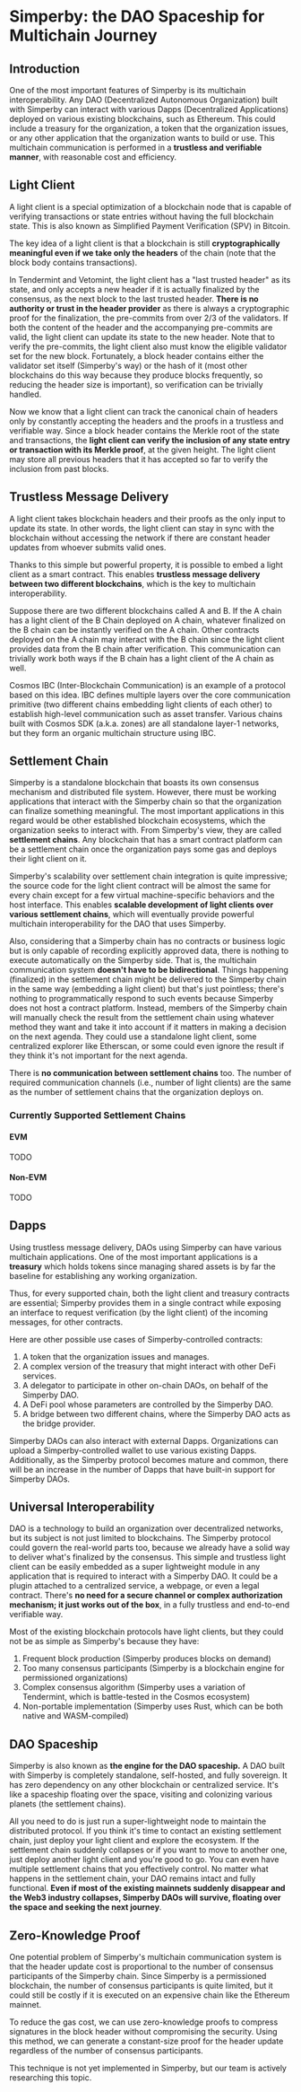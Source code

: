 # Simperby: the DAO Spaceship for Multichain Journey

## Introduction

One of the most important features of Simperby is its multichain
interoperability. Any DAO (Decentralized Autonomous Organization) built with
Simperby can interact with various Dapps (Decentralized Applications) deployed
on various existing blockchains, such as Ethereum. This could include a treasury
for the organization, a token that the organization issues, or any other
application that the organization wants to build or use. This multichain
communication is performed in a **trustless and verifiable manner**, with
reasonable cost and efficiency.

## Light Client

A light client is a special optimization of a blockchain node that is capable of
verifying transactions or state entries without having the full blockchain
state. This is also known as Simplified Payment Verification (SPV) in Bitcoin.

The key idea of a light client is that a blockchain is still **cryptographically
meaningful even if we take only the headers** of the chain (note that the block
body contains transactions).

In Tendermint and Vetomint, the light client has a "last trusted header" as its
state, and only accepts a new header if it is actually finalized by the
consensus, as the next block to the last trusted header. **There is no authority
or trust in the header provider** as there is always a cryptographic proof for
the finalization, the pre-commits from over 2/3 of the validators. If both the
content of the header and the accompanying pre-commits are valid, the light
client can update its state to the new header. Note that to verify the
pre-commits, the light client also must know the eligible validator set for the
new block. Fortunately, a block header contains either the validator set itself
(Simperby's way) or the hash of it (most other blockchains do this way because
they produce blocks frequently, so reducing the header size is important), so
verification can be trivially handled.

Now we know that a light client can track the canonical chain of headers only by
constantly accepting the headers and the proofs in a trustless and verifiable
way. Since a block header contains the Merkle root of the state and
transactions, the **light client can verify the inclusion of any state entry or
transaction with its Merkle proof**, at the given height. The light client may
store all previous headers that it has accepted so far to verify the inclusion
from past blocks.

## Trustless Message Delivery

A light client takes blockchain headers and their proofs as the only input to
update its state. In other words, the light client can stay in sync with the
blockchain without accessing the network if there are constant header updates
from whoever submits valid ones.

Thanks to this simple but powerful property, it is possible to embed a light
client as a smart contract. This enables **trustless message delivery between
two different blockchains**, which is the key to multichain interoperability.

Suppose there are two different blockchains called A and B. If the A chain has a
light client of the B Chain deployed on A chain, whatever finalized on the B
chain can be instantly verified on the A chain. Other contracts deployed on the
A chain may interact with the B chain since the light client provides data from
the B chain after verification. This communication can trivially work both ways
if the B chain has a light client of the A chain as well.

Cosmos IBC (Inter-Blockchain Communication) is an example of a protocol based on
this idea. IBC defines multiple layers over the core communication primitive
(two different chains embedding light clients of each other) to establish
high-level communication such as asset transfer. Various chains built with
Cosmos SDK (a.k.a. zones) are all standalone layer-1 networks, but they form an
organic multichain structure using IBC.

## Settlement Chain

Simperby is a standalone blockchain that boasts its own consensus mechanism and
distributed file system. However, there must be working applications that
interact with the Simperby chain so that the organization can finalize something
meaningful. The most important applications in this regard would be other
established blockchain ecosystems, which the organization seeks to interact
with. From Simperby's view, they are called **settlement chains**. Any
blockchain that has a smart contract platform can be a settlement chain once the
organization pays some gas and deploys their light client on it.

Simperby's scalability over settlement chain integration is quite impressive;
the source code for the light client contract will be almost the same for every
chain except for a few virtual machine-specific behaviors and the host
interface. This enables **scalable development of light clients over various
settlement chains**, which will eventually provide powerful multichain
interoperability for the DAO that uses Simperby.

Also, considering that a Simperby chain has no contracts or business logic but
is only capable of recording explicitly approved data, there is nothing to
execute automatically on the Simperby side. That is, the multichain
communication system **doesn't have to be bidirectional**. Things happening
(finalized) in the settlement chain might be delivered to the Simperby chain in
the same way (embedding a light client) but that's just pointless; there's
nothing to programmatically respond to such events because Simperby does not
host a contract platform. Instead, members of the Simperby chain will manually
check the result from the settlement chain using whatever method they want and
take it into account if it matters in making a decision on the next agenda. They
could use a standalone light client, some centralized explorer like Etherscan,
or some could even ignore the result if they think it's not important for the
next agenda.

There is **no communication between settlement chains** too. The number of
required communication channels (i.e., number of light clients) are the same as
the number of settlement chains that the organization deploys on.

### Currently Supported Settlement Chains

#### EVM

TODO

#### Non-EVM

TODO

## Dapps

Using trustless message delivery, DAOs using Simperby can have various
multichain applications. One of the most important applications is a
**treasury** which holds tokens since managing shared assets is by far the
baseline for establishing any working organization.

Thus, for every supported chain, both the light client and treasury contracts
are essential; Simperby provides them in a single contract while exposing an
interface to request verification (by the light client) of the incoming
messages, for other contracts.

Here are other possible use cases of Simperby-controlled contracts:

1. A token that the organization issues and manages.
2. A complex version of the treasury that might interact with other DeFi
   services.
3. A delegator to participate in other on-chain DAOs, on behalf of the Simperby
   DAO.
4. A DeFi pool whose parameters are controlled by the Simperby DAO.
5. A bridge between two different chains, where the Simperby DAO acts as the
   bridge provider.

Simperby DAOs can also interact with external Dapps. Organizations can upload a
Simperby-controlled wallet to use various existing Dapps. Additionally, as the
Simperby protocol becomes mature and common, there will be an increase in the
number of Dapps that have built-in support for Simperby DAOs.

## Universal Interoperability

DAO is a technology to build an organization over decentralized networks, but
its subject is not just limited to blockchains. The Simperby protocol could
govern the real-world parts too, because we already have a solid way to deliver
what's finalized by the consensus. This simple and trustless light client can be
easily embedded as a super lightweight module in any application that is
required to interact with a Simperby DAO. It could be a plugin attached to a
centralized service, a webpage, or even a legal contract. There's **no need for
a secure channel or complex authorization mechanism; it just works out of the
box**, in a fully trustless and end-to-end verifiable way.

Most of the existing blockchain protocols have light clients, but they could not
be as simple as Simperby's because they have:

1. Frequent block production (Simperby produces blocks on demand)
2. Too many consensus participants (Simperby is a blockchain engine for
   permissioned organizations)
3. Complex consensus algorithm (Simperby uses a variation of Tendermint, which
   is battle-tested in the Cosmos ecosystem)
4. Non-portable implementation (Simperby uses Rust, which can be both native and
   WASM-compiled)

## DAO Spaceship

Simperby is also known as **the engine for the DAO spaceship.** A DAO built with
Simperby is completely standalone, self-hosted, and fully sovereign. It has zero
dependency on any other blockchain or centralized service. It's like a spaceship
floating over the space, visiting and colonizing various planets (the settlement
chains).

All you need to do is just run a super-lightweight node to maintain the
distributed protocol. If you think it's time to contact an existing settlement
chain, just deploy your light client and explore the ecosystem. If the
settlement chain suddenly collapses or if you want to move to another one, just
deploy another light client and you're good to go. You can even have multiple
settlement chains that you effectively control. No matter what happens in the
settlement chain, your DAO remains intact and fully functional. **Even if most
of the existing mainnets suddenly disappear and the Web3 industry collapses,
Simperby DAOs will survive, floating over the space and seeking the next
journey**.

## Zero-Knowledge Proof

One potential problem of Simperby's multichain communication system is that the
header update cost is proportional to the number of consensus participants of
the Simperby chain. Since Simperby is a permissioned blockchain, the number of
consensus participants is quite limited, but it could still be costly if it is
executed on an expensive chain like the Ethereum mainnet.

To reduce the gas cost, we can use zero-knowledge proofs to compress signatures
in the block header without compromising the security. Using this method, we can
generate a constant-size proof for the header update regardless of the number of
consensus participants.

This technique is not yet implemented in Simperby, but our team is actively
researching this topic.

